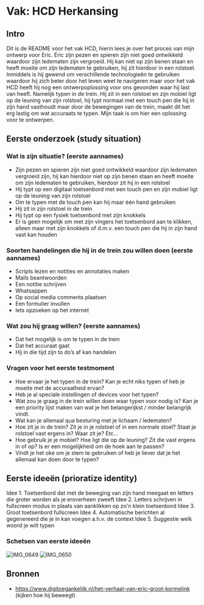 # Vak: HCD Herkansing

## Intro

Dit is de README voor het vak HCD, hierin lees je over het proces van mijn ontwerp voor Eric. Eric zijn pezen en spieren zijn niet goed ontwikkeld waardoor zijn ledematen zijn vergroeid. Hij kan niet op zijn benen staan en heeft moeite om zijn ledematen te gebruiken, hij zit hierdoor in een rolstoel. Inmiddels is hij gewend om verschillende technologieën te gebruiken waardoor hij zich beter door het leven weet te navigeren maar voor het vak HCD heeft hij nog een ontwerpoplossing voor ons gevonden waar hij last van heeft. Namelijk typen in de trein. Hij zit in een rolstoel en zijn mobiel ligt op de leuning van zijn rolstoel, hij typt normaal met een touch pen die hij in zijn hand vasthoudt maar door de bewegingen van de trein, maakt dit het erg lastig om wat accuraats te typen. Mijn taak is om hier een oplossing voor te ontwerpen.

## Eerste onderzoek (study situation)

### Wat is zijn situatie? (eerste aannames)
* Zijn pezen en spieren zijn niet goed ontwikkeld waardoor zijn ledematen vergroeid zijn, hij kan hierdoor niet op zijn benen staan en heeft moeite om zijn ledematen te gebruiken, hierdoor zit hij in een rolstoel
* Hij typt op een digitaal toetsenbord met een touch pen en zijn mobiel ligt op de leuning van zijn rolstoel
* Om te typen met de touch pen kan hij maar één hand gebruiken
* Hij zit in zijn rolstoel in de trein 
* Hij typt op een fysiek toetsenbord met zijn knokkels
* Er is geen mogelijk om met zijn vingers het toetsenbord aan te klikken, alleen maar met zijn knokkels of d.m.v. een touch pen die hij in zijn hand vast kan houden

### Soorten handelingen die hij in de trein zou willen doen (eerste aannames)
* Scripts lezen en notities en annotaties maken
* Mails beantwoorden
* Een notitie schrijven
* Whatsappen 
* Op social media comments plaatsen
* Een formulier invullen
* Iets opzoeken op het internet

### Wat zou hij graag willen? (eerste aannames)
* Dat het mogelijk is om te typen in de trein
* Dat het accuraat gaat
* Hij in die tijd zijn to do’s af kan handelen

### Vragen voor het eerste testmoment
* Hoe ervaar je het typen in de trein? Kan je echt niks typen of heb je moeite met de accuraatheid ervan?
* Heb je al speciale instellingen of devices voor het typen? 
* Wat zou je graag in de trein willen doen waar typen voor nodig is? Kan je een priority lijst maken van wat je het belangerijkst / minder belangrijk vindt.
* Wat kan je allemaal qua besturing met je lichaam / ledematen?
* Hoe zit je in de trein? Zit je in je rolstoel of in een normale stoel? Staat je rolstoel vast ergens in? Waar zit je? Etc...
* Hoe gebruik je je mobiel? Hoe ligt die op de leuning? Zit die vast ergens in of op? Is er een mogelijkheid om de hoek aan te passen?
* Vindt je het oke om je stem te gebruiken of heb je liever dat je het allemaal kan doen door te typen?

## Eerste ideeën (prioratize identity)
Idee 1. Toetsenbord dat met de beweging van zijn hand meegaat en letters die groter worden als je eroverheen zweeft
Idee 2. Letters schrijven in fullscreen modus in plaats van aanklikken op zo'n klein toetsenbord
Idee 3. Groot toetsenbord fullscreen
Idee 4. Automatische berichten al gegenereerd die je in kan voegen a.h.v. de context
Idee 5. Suggestie welk woord je wilt typen 

### Schetsen van eerste ideeën

![IMG_0649](https://github.com/user-attachments/assets/1b11133b-2d96-434c-a959-5cdbf830b5e4)
![IMG_0650](https://github.com/user-attachments/assets/47dc42d9-b1ee-457d-a26d-e7b32226b0ff)

## Bronnen
* https://www.digitoegankelijk.nl/het-verhaal-van-eric-groot-kormelink (kijken hoe hij beweegt)

